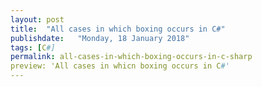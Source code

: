 ```yaml
---
layout: post
title:  "All cases in which boxing occurs in C#"
publishdate:   "Monday, 18 January 2018"
tags: [C#]
permalink: all-cases-in-which-boxing-occurs-in-c-sharp
preview: 'All cases in whicn boxing occurs in C#'
---
```


